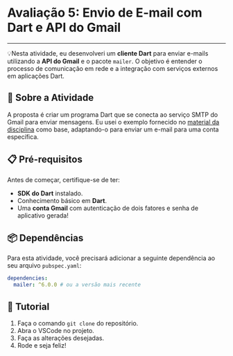  # Avaliação 5: Envio de E-mail com Dart e API do Gmail

---

💡Nesta atividade, eu desenvolveri um **cliente Dart** para enviar e-mails utilizando a **API do Gmail** e o pacote `mailer`. O objetivo é entender o processo de comunicação em rede e a integração com serviços externos em aplicações Dart.

## 🚀 Sobre a Atividade

A proposta é criar um programa Dart que se conecta ao serviço SMTP do Gmail para enviar mensagens. Eu usei o exemplo fornecido no [material da disciplina](https://github.com/ricdtaveira/mobdev-parte-01/blob/master/17-acesso-rede/README.md#174-smtp) como base, adaptando-o para enviar um e-mail para uma conta específica.

## 📋 Pré-requisitos

Antes de começar, certifique-se de ter:

* **SDK do Dart** instalado.
* Conhecimento básico em **Dart**.
* Uma **conta Gmail** com autenticação de dois fatores e senha de aplicativo gerada!

## 📦 Dependências

Para esta atividade, você precisará adicionar a seguinte dependência ao seu arquivo `pubspec.yaml`:

```yaml
dependencies:
  mailer: ^6.0.0 # ou a versão mais recente
```

## 🧩 Tutorial
1. Faça o comando `git clone` do repositório.
2. Abra o VSCode no projeto.
3. Faça as alterações desejadas.
4. Rode e seja feliz!
